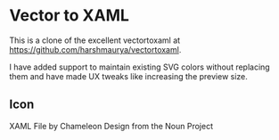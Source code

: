 # Vector to XAML

This is a clone of the excellent vectortoxaml at https://github.com/harshmaurya/vectortoxaml.

I have added support to maintain existing SVG colors without replacing them and have made UX tweaks like increasing the preview size.


## Icon
XAML File by Chameleon Design from the Noun Project